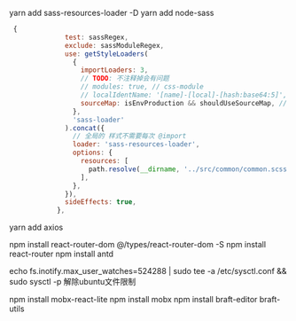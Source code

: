 yarn add sass-resources-loader -D
yarn add node-sass

```js
 {
              test: sassRegex,
              exclude: sassModuleRegex,
              use: getStyleLoaders(
                {
                  importLoaders: 3,
                  // TODO: 不注释掉会有问题
                  // modules: true, // css-module
                  // localIdentName: '[name]-[local]-[hash:base64:5]', // css-module hash
                  sourceMap: isEnvProduction && shouldUseSourceMap, // 是否map
                },
                'sass-loader'
              ).concat({
                // 全局的 样式不需要每次 @import
                loader: 'sass-resources-loader',
                options: {
                  resources: [
                    path.resolve(__dirname, '../src/common/common.scss'),
                  ],
                },
              }),
              sideEffects: true,
            },
```

yarn add axios

npm install react-router-dom @/types/react-router-dom -S
npm install react-router 
npm install antd   


echo fs.inotify.max_user_watches=524288 | sudo tee -a /etc/sysctl.conf && sudo sysctl -p 解除ubuntu文件限制

npm install mobx-react-lite
npm install mobx
npm install braft-editor braft-utils